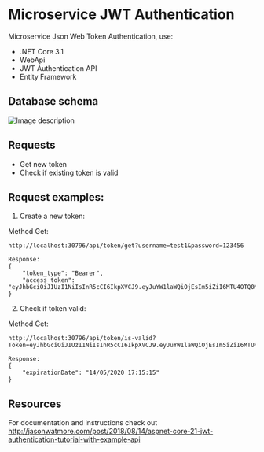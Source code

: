 # Microservice JWT Authentication
Microservice Json Web Token Authentication, use: 
* .NET Core 3.1 
* WebApi
* JWT Authentication API
* Entity Framework

## Database schema
![Image description](https://github.com/levka9/microservice-jwt-authorization/blob/master/LocalDB/diagram.png)

## Requests
* Get new token
* Check if existing token is valid

## Request examples:

1. Create a new token:

Method Get:
```console
http://localhost:30796/api/token/get?username=test1&password=123456

Response:
{
    "token_type": "Bearer",
    "access_token": "eyJhbGciOiJIUzI1NiIsInR5cCI6IkpXVCJ9.eyJuYW1laWQiOjEsIm5iZiI6MTU4OTQ0MDYxNCwiZXhwIjoxNTg5NDc2NTE1LCJpYXQiOjE1ODk0NDA1MTUsImlzcyI6IllCQl9Kc29uV2ViVG9rZW5TZXJ2ZXIiLCJhdWQiOiJodHRwczovL3Rlc3R3aXpkaWFwaS5henVyZXdlYnNpdGVzLm5ldCJ9.YWYLiPCdZD936w6Ny4oRPMewswAYcUnhUUGve0YuRTQ"
}
```

2. Check if token valid:

Method Get:
```console
http://localhost:30796/api/token/is-valid?Token=eyJhbGciOiJIUzI1NiIsInR5cCI6IkpXVCJ9.eyJuYW1laWQiOjEsIm5iZiI6MTU4OTQ0MDYxNCwiZXhwIjoxNTg5NDc2NTE1LCJpYXQiOjE1ODk0NDA1MTUsImlzcyI6IllCQl9Kc29uV2ViVG9rZW5TZXJ2ZXIiLCJhdWQiOiJodHRwczovL3Rlc3R3aXpkaWFwaS5henVyZXdlYnNpdGVzLm5ldCJ9.YWYLiPCdZD936w6Ny4oRPMewswAYcUnhUUGve0YuRTQ

Response:
{
    "expirationDate": "14/05/2020 17:15:15"
}
```

## Resources
For documentation and instructions check out http://jasonwatmore.com/post/2018/08/14/aspnet-core-21-jwt-authentication-tutorial-with-example-api
